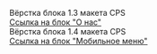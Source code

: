 Вёрстка блока 1.3 макета CPS<br>
<a href="https://ivanostaschenko.github.io/cps.github.io/">Ссылка на блок "О нас"</a><br>
Вёрстка блока 1.4 макета CPS<br>
<a href="https://ivanostaschenko.github.io/cps.github.io/menu-mobile.html">Ссылка на блок "Мобильное меню"</a>

